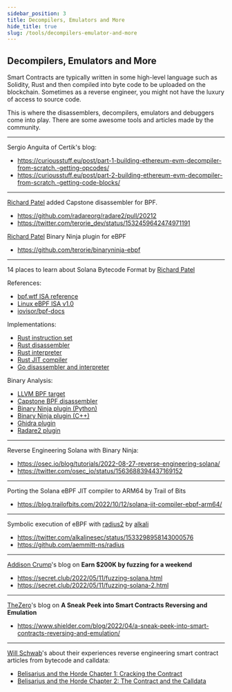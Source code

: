 ```yaml
---
sidebar_position: 3
title: Decompilers, Emulators and More
hide_title: true
slug: /tools/decompilers-emulator-and-more
---
```


## Decompilers, Emulators and More

Smart Contracts are typically written in some high-level language such as Solidity, Rust and then compiled into byte code to be uploaded on the blockchain. Sometimes as a reverse engineer, you might not have the luxury of access to source code. 

This is where the disassemblers, decompilers, emulators and debuggers come into play. There are some awesome tools and articles made by the community.

---
Sergio Anguita of Certik's blog:

- https://curiousstuff.eu/post/part-1-building-ethereum-evm-decompiler-from-scratch.-getting-opcodes/
- https://curiousstuff.eu/post/part-2-building-ethereum-evm-decompiler-from-scratch.-getting-code-blocks/
---

[Richard Patel](https://twitter.com/terorie_dev) added Capstone disassembler for BPF. 
- https://github.com/radareorg/radare2/pull/20212
- https://twitter.com/terorie_dev/status/1532459642474971191

[Richard Patel](https://twitter.com/terorie_dev) Binary Ninja plugin for eBPF
- https://github.com/terorie/binaryninja-ebpf

---
14 places to learn about Solana Bytecode Format by  [Richard Patel](https://twitter.com/terorie_dev)

References:
- [bpf.wtf ISA reference](https://bpf.wtf/sol-0x03-isa/)
- [Linux eBPF ISA v1.0](https://docs.kernel.org/bpf/instruction-set.html)
- [iovisor/bpf-docs](https://github.com/iovisor/bpf-docs/blob/master/eBPF.md)

Implementations:

- [Rust instruction set](https://github.com/solana-labs/rbpf/blob/main/src/ebpf.rs)
- [Rust disassembler](https://github.com/solana-labs/rbpf/blob/main/src/disassembler.rs)
- [Rust interpreter](https://github.com/solana-labs/rbpf/blob/main/src/interpreter.rs)
- [Rust JIT compiler](https://github.com/solana-labs/rbpf/blob/main/src/jit.rs)
- [Go disassembler and interpreter](https://pkg.go.dev/go.firedancer.io/radiance/pkg/sbf)

Binary Analysis:
- [LLVM BPF target ](https://github.com/solana-labs/llvm-project/tree/solana-rustc/14.0-2022-03-22/llvm/lib/Target/BPF)
- [Capstone BPF disassembler ](https://github.com/capstone-engine/capstone/tree/next/arch/BPF)
- [Binary Ninja plugin (Python) ](https://github.com/otter-sec/bn-ebpf-solana)
- [Binary Ninja plugin (C++) ](https://github.com/terorie/binaryninja-ebpf)
- [Ghidra plugin ](https://github.com/neodyme-labs/SolDragon)
- [Radare2 plugin ](https://github.com/radareorg/radare2/blob/master/libr/anal/p/anal_bpf_cs.c)
---


Reverse Engineering Solana with Binary Ninja:
- https://osec.io/blog/tutorials/2022-08-27-reverse-engineering-solana/
- https://twitter.com/osec_io/status/1563688394437169152
---

Porting the Solana eBPF JIT compiler to ARM64 by Trail of Bits
- https://blog.trailofbits.com/2022/10/12/solana-jit-compiler-ebpf-arm64/

---

Symbolic execution of eBPF with [radius2](https://github.com/aemmitt-ns/radius) by [alkali](https://twitter.com/alkalinesec)
- https://twitter.com/alkalinesec/status/1533298958143000576
- https://github.com/aemmitt-ns/radius

---

[Addison Crump](https://twitter.com/addisoncrump_vr)'s blog on **Earn $200K by fuzzing for a weekend**
- https://secret.club/2022/05/11/fuzzing-solana.html
- https://secret.club/2022/05/11/fuzzing-solana-2.html

---

[TheZero](https://twitter.com/Th3Zer0)'s blog on **A Sneak Peek into Smart Contracts Reversing and Emulation**
- https://www.shielder.com/blog/2022/04/a-sneak-peek-into-smart-contracts-reversing-and-emulation/

---

[Will Schwab](https://mobile.twitter.com/wschwab_)'s about their experiences reverse engineering smart contract articles from bytecode and calldata: 
- [Belisarius and the Horde Chapter 1: Cracking the Contract](https://mirror.xyz/wschwab.eth/BNalhR2Z3jsyB24CUAiMKGLbwz411j0QYU-aIkkzaI0)
- [Belisarius and the Horde Chapter 2: The Contract and the Calldata](https://mirror.xyz/wschwab.eth/cB8O2y3BqKublvhEhgsg7iX1B-Aee_cGCBZ5K6NWkFA)


